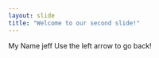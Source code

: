 ```yaml
---
layout: slide
title: "Welcome to our second slide!"
---
```

My Name jeff
Use the left arrow to go back!
